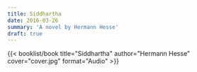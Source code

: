 ```yaml
---
title: Siddhartha
date: 2016-03-26
summary: 'A novel by Hermann Hesse'
draft: true
---
```


{{< booklist/book
title="Siddhartha"
author="Hermann Hesse"
cover="cover.jpg"
format="Audio" >}}
